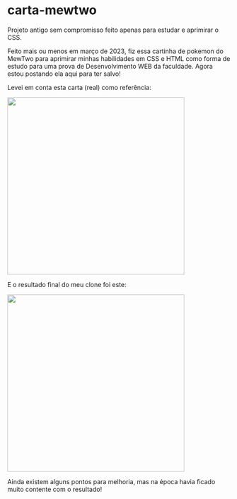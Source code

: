 # carta-mewtwo
Projeto antigo sem compromisso feito apenas para estudar e aprimirar o CSS. 

Feito mais ou menos em março de 2023, fiz essa cartinha de pokemon do MewTwo para aprimirar minhas habilidades em CSS e HTML como forma de estudo para uma prova de Desenvolvimento WEB da faculdade. Agora estou postando ela aqui para ter salvo!

Levei em conta esta carta (real) como referência:


<img src="https://github.com/user-attachments/assets/ce75f8c6-a695-4668-a2d9-364117569db3" height="400px" width="auto">


E o resultado final do meu clone foi este:


<img src="https://github.com/user-attachments/assets/ca913a7c-b4c1-435b-aea3-59c9905fa208" height="400px" width="auto">


Ainda existem alguns pontos para melhoria, mas na época havia ficado muito contente com o resultado!
